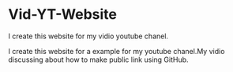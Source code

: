 # Vid-YT-Website
I create this website for my vidio youtube chanel.

I create this website for a example for my youtube chanel.My vidio discussing about how to make public link using GitHub.
